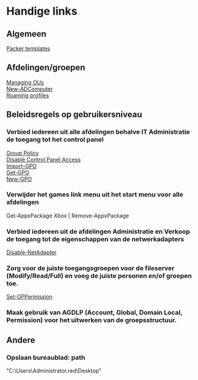 # Handige links

## Algemeen
[Packer templates](https://github.com/ruzickap/packer-templates/tree/master/http)  

## Afdelingen/groepen
[Managing OUs](https://blog.netwrix.com/2018/06/26/managing-ous-and-moving-their-objects-with-powershell/)  
[New-ADComputer](https://docs.microsoft.com/en-us/powershell/module/addsadministration/new-adcomputer?view=win10-ps)    
[Roaming profiles](https://sid-500.com/2017/08/27/active-directory-configuring-roaming-profiles-using-gui-and-powershell/)   

## Beleidsregels op gebruikersniveau
### Verbied iedereen uit alle afdelingen behalve IT Administratie de toegang tot het control panel  
[Group Policy](https://blog.netwrix.com/2019/04/11/top-10-group-policy-powershell-commands/)    
[Disable Control Panel Access](http://www.mustbegeek.com/disable-control-panel-access-using-group-policy-on-windows/)  
[Import-GPO](https://docs.microsoft.com/en-us/powershell/module/grouppolicy/import-gpo?view=win10-ps)   
[Get-GPO](https://docs.microsoft.com/en-us/powershell/module/grouppolicy/get-gpo?view=win10-ps)   
[New-GPO](https://sid-500.com/2017/08/25/configuring-group-policies-by-using-windows-powershell/)   
### Verwijder het games link menu uit het start menu voor alle afdelingen
Get-AppxPackage *Xbox* | Remove-AppxPackage  
### Verbied iedereen uit de afdelingen Administratie en Verkoop de toegang tot de eigenschappen van de netwerkadapters  
[Disable-NetAdapter](https://docs.microsoft.com/en-us/powershell/module/netadapter/disable-netadapter?view=win10-ps)  

### Zorg voor de juiste toegangsgroepen voor de fileserver (Modify/Read/Full) en voeg de juiste personen en/of groepen toe.  
[Set-GPPermission](https://docs.microsoft.com/en-us/powershell/module/grouppolicy/Set-GPPermission?view=win10-ps)  


### Maak gebruik van AGDLP (Account, Global, Domain Local, Permission) voor het uitwerken van de groepsstructuur.

## Andere
### Opslaan bureaublad: path
"C:\Users\Administrator.red\Desktop"    